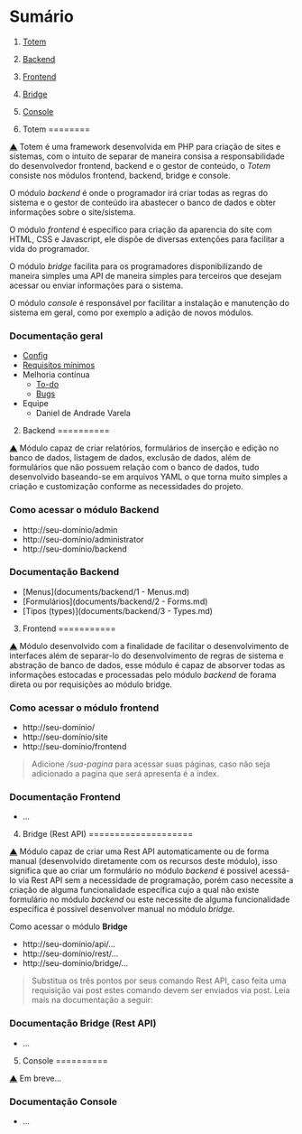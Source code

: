 Sumário                                                                                                                                    <a name="summary"></a>
=======

1. [Totem](#intro)
2. [Backend](#backend)
3. [Frontend](#frontend)
4. [Bridge](#bridge)
5. [Console](#console)


1. Totem                                                                                                                                   <a name="intro"></a>
========

[▲](#summary) Totem é uma framework desenvolvida em PHP para criação de sites e 
sistemas, com o intuito de separar de maneira consisa a responsabilidade do desenvolvedor 
frontend, backend e o gestor de conteúdo, o *Totem* consiste nos módulos frontend,
backend, bridge e console.

O módulo *backend* é onde o programador irá criar todas as regras do sistema e o 
gestor de conteúdo  ira abastecer o banco de dados e obter informações sobre o site/sistema.

O módulo *frontend* é específico para criação da aparencia do site com HTML, CSS 
e Javascript, ele dispõe de diversas extenções para facilitar a vida do programador.

O módulo *bridge* facilita para os programadores disponibilizando de maneira simples 
uma API de maneira simples para terceiros que desejam acessar ou enviar informações 
para o sistema.

O módulo *console* é responsável por facilitar a instalação e manutenção do sistema 
em geral, como por exemplo a adição de novos módulos.

### Documentação geral

- [Config](documents/default/config.md)
- [Requisitos mínimos](#)
- Melhoria contínua
    - [To-do](documents/default/todo.md)
    - [Bugs](documents/default/bugs.md)
- Equipe
    - Daniel de Andrade Varela


2. Backend                                                                                                                                 <a name="backend"></a>
==========

[▲](#summary) Módulo capaz de criar relatórios, formulários de inserção e edição 
no banco de dados, listagem de dados, exclusão de dados, além de formulários que 
não possuem relação com o banco de dados, tudo  desenvolvido baseando-se em arquivos 
YAML o que torna muito simples a criação e customização conforme as necessidades 
do projeto.

### Como acessar o módulo **Backend** 

- http://seu-domínio/admin
- http://seu-domínio/administrator
- http://seu-domínio/backend

### Documentação Backend

- [Menus](documents/backend/1 - Menus.md)
- [Formulários](documents/backend/2 - Forms.md)
- [Tipos (types)](documents/backend/3 - Types.md)


3. Frontend                                                                                                                                <a name="frontend"></a>
===========

[▲](#summary) Módulo desenvolvido com a finalidade de facilitar o desenvolvimento 
de interfaces além de separar-lo do desenvolvimento de regras de sistema e abstração 
de banco de dados, esse módulo é capaz de absorver todas as informações estocadas 
e processadas pelo módulo *backend* de forama direta ou por requisições ao módulo 
bridge.

### Como acessar o módulo **frontend** 

- http://seu-domínio/
- http://seu-domínio/site
- http://seu-domínio/frontend

> Adicione */sua-pagina* para acessar suas páginas, caso não seja adicionado a pagina 
> que será apresenta é a index.

### Documentação Frontend

- ...


4. Bridge (Rest API)                                                                                                                       <a name="bridge"></a>
====================

[▲](#summary) Módulo capaz de criar uma Rest API automaticamente ou de forma manual 
(desenvolvido diretamente com os recursos deste módulo), isso significa que ao criar 
um formulário no módulo *backend* é possivel acessá-lo via Rest API sem a necessidade
de programação, porém caso necessite a criação de alguma funcionalidade específica 
cujo a qual não existe formulário no módulo *backend* ou este necessite de alguma
funcionalidade específica é possivel desenvolver manual no módulo *bridge*.

Como acessar o módulo **Bridge** 
- http://seu-domínio/api/...
- http://seu-domínio/rest/...
- http://seu-domínio/bridge/...

> Substitua os três pontos por seus comando Rest API, caso feita uma requisição 
> vai post estes comando devem ser enviados via post. Leia mais na documentação 
> a seguir:

### Documentação Bridge (Rest API)

- ...


5. Console                                                                                                                                 <a name="console"></a>
==========

[▲](#summary) Em breve...

### Documentação Console

- ...
